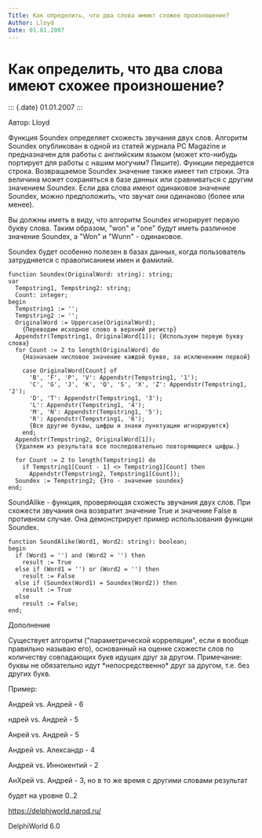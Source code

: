 ```yaml
---
Title: Как определить, что два слова имеют схожее произношение?
Author: Lloyd
Date: 01.01.2007
---
```



Как определить, что два слова имеют схожее произношение?
========================================================

::: {.date}
01.01.2007
:::

Автор: Lloyd

Функция Soundex определяет схожесть звучания двух слов. Алгоритм Soundex
опубликован в одной из статей журнала PC Magazine и предназначен для
работы с английским языком (может кто-нибудь портирует для работы с
нашим могучим? Пишите). Функции передается строка. Возвращаемое Soundex
значение также имеет тип строки. Эта величина может сохраняться в базе
данных или сравниваться с другим значением Soundex. Если два слова имеют
одинаковое значение Soundex, можно предположить, что звучат они
одинаково (более или менее).

Вы должны иметь в виду, что алгоритм Soundex игнорирует первую букву
слова. Таким образом, \"won\" и \"one\" будут иметь различное значение
Soundex, а \"Won\" и \"Wunn\" - одинаковое.

Soundex будет особенно полезен в базах данных, когда пользователь
затрудняется с правописанием имен и фамилий.

    function Soundex(OriginalWord: string): string;
    var
      Tempstring1, Tempstring2: string;
      Count: integer;
    begin
      Tempstring1 := '';
      Tempstring2 := '';
      OriginalWord := Uppercase(OriginalWord);
        {Переводим исходное слово в верхний регистр}
      Appendstr(Tempstring1, OriginalWord[1]); {Используем первую букву слова}
      for Count := 2 to length(OriginalWord) do
        {Назначаем числовое значение каждой букве, за исключением первой}
     
        case OriginalWord[Count] of
          'B', 'F', 'P', 'V': Appendstr(Tempstring1, '1');
          'C', 'G', 'J', 'K', 'Q', 'S', 'X', 'Z': Appendstr(Tempstring1, '2');
          'D', 'T': Appendstr(Tempstring1, '3');
          'L': Appendstr(Tempstring1, '4');
          'M', 'N': Appendstr(Tempstring1, '5');
          'R': Appendstr(Tempstring1, '6');
          {Все другие буквы, цифры и знаки пунктуации игнорируются}
        end;
      Appendstr(Tempstring2, OriginalWord[1]);
      {Удаляем из результата все последовательно повторяющиеся цифры.}
     
      for Count := 2 to length(Tempstring1) do
        if Tempstring1[Count - 1] <> Tempstring1[Count] then
          Appendstr(Tempstring2, Tempstring1[Count]);
      Soundex := Tempstring2; {Это - значение soundex}
    end;

SoundAlike - функция, проверяющая схожесть звучания двух слов. При
схожести звучания она возвратит значение True и значение False в
противном случае. Она демонстрирует пример использования функции
Soundex.

    function SoundAlike(Word1, Word2: string): boolean;
    begin
      if (Word1 = '') and (Word2 = '') then
        result := True
      else if (Word1 = '') or (Word2 = '') then
        result := False
      else if (Soundex(Word1) = Soundex(Word2)) then
        result := True
      else
        result := False;
    end;

Дополнение

Существует алгоритм (\"параметрической корреляции\", если я вообще
правильно называю его), основанный на оценке схожести слов по количеству
совпадающих букв идущих друг за другом. Примечание: буквы не обязательно
идут \*непосредственно\* друг за другом, т.е. без других букв.

Пример:

  Андрей vs. Андрей - 6

  ндрей vs. Андрей - 5

  Анрей vs. Андрей - 5

  Андрей vs. Александр - 4

  Андрей vs. Иннокентий - 2

  АнXрей vs. Андрей - 3, но в то же время с другими словами результат

будет на уровне 0..2

<https://delphiworld.narod.ru/>

DelphiWorld 6.0
